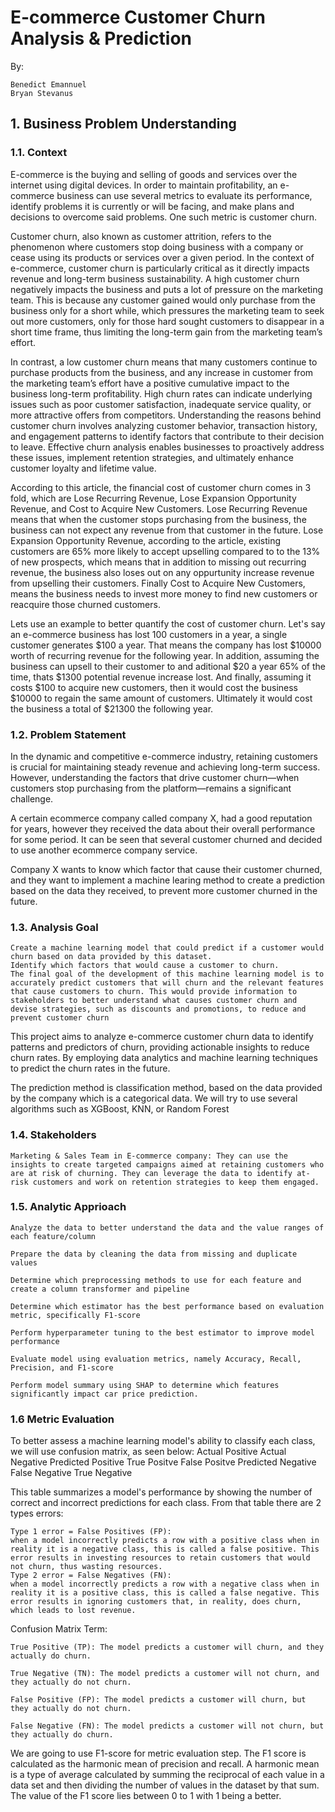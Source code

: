 # E-commerce Customer Churn Analysis & Prediction

By:

    Benedict Emannuel
    Bryan Stevanus

## 1. Business Problem Understanding
### 1.1. Context

E-commerce is the buying and selling of goods and services over the internet using digital devices. In order to maintain profitability, an e-commerce business can use several metrics to evaluate its performance, identify problems it is currently or will be facing, and make plans and decisions to overcome said problems. One such metric is customer churn.

Customer churn, also known as customer attrition, refers to the phenomenon where customers stop doing business with a company or cease using its products or services over a given period. In the context of e-commerce, customer churn is particularly critical as it directly impacts revenue and long-term business sustainability. A high customer churn negatively impacts the business and puts a lot of pressure on the marketing team. This is because any customer gained would only purchase from the business only for a short while, which pressures the marketing team to seek out more customers, only for those hard sought customers to disappear in a short time frame, thus limiting the long-term gain from the marketing team’s effort.

In contrast, a low customer churn means that many customers continue to purchase products from the business, and any increase in customer from the marketing team’s effort have a positive cumulative impact to the business long-term profitability. High churn rates can indicate underlying issues such as poor customer satisfaction, inadequate service quality, or more attractive offers from competitors. Understanding the reasons behind customer churn involves analyzing customer behavior, transaction history, and engagement patterns to identify factors that contribute to their decision to leave. Effective churn analysis enables businesses to proactively address these issues, implement retention strategies, and ultimately enhance customer loyalty and lifetime value.

According to this article, the financial cost of customer churn comes in 3 fold, which are Lose Recurring Revenue, Lose Expansion Opportunity Revenue, and Cost to Acquire New Customers. Lose Recurring Revenue means that when the customer stops purchasing from the business, the business can not expect any revenue from that customer in the future. Lose Expansion Opportunity Revenue, according to the article, existing customers are 65% more likely to accept upselling compared to to the 13% of new prospects, which means that in addition to missing out recurring revenue, the business also loses out on any oppurtunity increase revenue from upselling their customers. Finally Cost to Acquire New Customers, means the business needs to invest more money to find new customers or reacquire those churned customers.

Lets use an example to better quantify the cost of customer churn. Let's say an e-commerce business has lost 100 customers in a year, a single customer generates $100 a year. That means the company has lost $10000 worth of recurring revenue for the following year. In addition, assuming the business can upsell to their customer to and aditional $20 a year 65% of the time, thats $1300 potential revenue increase lost. And finally, assuming it costs $100 to acquire new customers, then it would cost the business $10000 to regain the same amount of customers. Ultimately it would cost the business a total of $21300 the following year.

### 1.2. Problem Statement

In the dynamic and competitive e-commerce industry, retaining customers is crucial for maintaining steady revenue and achieving long-term success. However, understanding the factors that drive customer churn—when customers stop purchasing from the platform—remains a significant challenge.

A certain ecommerce company called company X, had a good reputation for years, however they received the data about their overall performance for some period. It can be seen that several customer churned and decided to use another ecommerce company service.

Company X wants to know which factor that cause their customer churned, and they want to implement a machine learing method to create a prediction based on the data they received, to prevent more customer churned in the future.

### 1.3. Analysis Goal

    Create a machine learning model that could predict if a customer would churn based on data provided by this dataset.
    Identify which factors that would cause a customer to churn.
    The final goal of the development of this machine learning model is to accurately predict customers that will churn and the relevant features that cause customers to churn. This would provide information to stakeholders to better understand what causes customer churn and devise strategies, such as discounts and promotions, to reduce and prevent customer churn

This project aims to analyze e-commerce customer churn data to identify patterns and predictors of churn, providing actionable insights to reduce churn rates. By employing data analytics and machine learning techniques to predict the churn rates in the future.

The prediction method is classification method, based on the data provided by the company which is a categorical data. We will try to use several algorithms such as XGBoost, KNN, or Random Forest

### 1.4. Stakeholders

    Marketing & Sales Team in E-commerce company: They can use the insights to create targeted campaigns aimed at retaining customers who are at risk of churning. They can leverage the data to identify at-risk customers and work on retention strategies to keep them engaged.

### 1.5. Analytic Apprioach

    Analyze the data to better understand the data and the value ranges of each feature/column

    Prepare the data by cleaning the data from missing and duplicate values

    Determine which preprocessing methods to use for each feature and create a column transformer and pipeline

    Determine which estimator has the best performance based on evaluation metric, specifically F1-score

    Perform hyperparameter tuning to the best estimator to improve model performance

    Evaluate model using evaluation metrics, namely Accuracy, Recall, Precision, and F1-score

    Perform model summary using SHAP to determine which features significantly impact car price prediction.

### 1.6 Metric Evaluation

To better assess a machine learning model's ability to classify each class, we will use confusion matrix, as seen below:
	Actual Positive 	Actual Negative
Predicted Positive 	True Positve 	False Positve
Predicted Negative 	False Negative 	True Negative

This table summarizes a model's performance by showing the number of correct and incorrect predictions for each class. From that table there are 2 types errors:

    Type 1 error = False Positives (FP):
    when a model incorrectly predicts a row with a positive class when in reality it is a negative class, this is called a false positive. This error results in investing resources to retain customers that would not churn, thus wasting resources.
    Type 2 error = False Negatives (FN):
    when a model incorrectly predicts a row with a negative class when in reality it is a positive class, this is called a false negative. This error results in ignoring customers that, in reality, does churn, which leads to lost revenue.

Confusion Matrix Term:

    True Positive (TP): The model predicts a customer will churn, and they actually do churn.

    True Negative (TN): The model predicts a customer will not churn, and they actually do not churn.

    False Positive (FP): The model predicts a customer will churn, but they actually do not churn.

    False Negative (FN): The model predicts a customer will not churn, but they actually do churn.

We are going to use F1-score for metric evaluation step. The F1 score is calculated as the harmonic mean of precision and recall. A harmonic mean is a type of average calculated by summing the reciprocal of each value in a data set and then dividing the number of values in the dataset by that sum. The value of the F1 score lies between 0 to 1 with 1 being a better.
